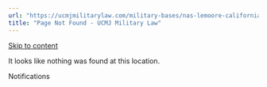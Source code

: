 ```yaml
---
url: "https://ucmjmilitarylaw.com/military-bases/nas-lemoore-california-military-defense-lawyer-ucmj-legal-guide/%7Blocation14"
title: "Page Not Found - UCMJ Military Law"
---
```


[Skip to content](https://ucmjmilitarylaw.com/military-bases/nas-lemoore-california-military-defense-lawyer-ucmj-legal-guide/%7Blocation14#content)

It looks like nothing was found at this location.

Notifications
